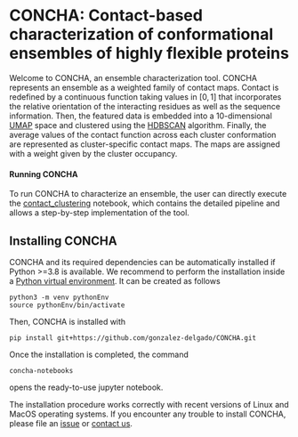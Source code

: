 # CONCHA: Contact-based characterization of conformational ensembles of highly flexible proteins

Welcome to CONCHA, an ensemble characterization tool. CONCHA represents an ensemble as a weighted family of contact maps. Contact is redefined by a continuous function taking values in $[0,1]$ that incorporates the relative orientation of the interacting residues as well as the sequence information. Then, the featured data is embedded into a 10-dimensional [UMAP](https://umap-learn.readthedocs.io/en/latest/index.html) space and clustered using the [HDBSCAN](https://hdbscan.readthedocs.io/en/latest/#) algorithm. Finally, the average values of the contact function across each cluster conformation are represented as cluster-specific contact maps. The maps are assigned with a weight given by the cluster occupancy.

#### Running CONCHA

To run CONCHA to characterize an ensemble, the user can directly execute the [contact_clustering](https://github.com/gonzalez-delgado/CONCHA/blob/main/concha/contact_clustering.ipynb) notebook, which contains the detailed pipeline and allows a step-by-step implementation of the tool.

## Installing CONCHA

CONCHA and its required dependencies can be automatically installed if Python >=3.8 is available. We recommend to perform the installation inside a [Python virtual environment](https://packaging.python.org/en/latest/guides/installing-using-pip-and-virtual-environments/). It can be created as follows
```
python3 -m venv pythonEnv
source pythonEnv/bin/activate
```
Then, CONCHA is installed with
```
pip install git+https://github.com/gonzalez-delgado/CONCHA.git
```
Once the installation is completed, the command
```
concha-notebooks
```
opens the ready-to-use jupyter notebook.

The installation procedure works correctly with recent versions of Linux and MacOS operating systems. If you encounter any trouble to install CONCHA, please file an [issue](https://gitlab.laas.fr/moma/WASCO/-/issues) or [contact us](mailto:javier.gonzalez-delgado@math.univ-toulouse.fr).
